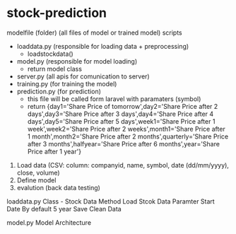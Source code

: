 # stock-prediction

modelfile (folder) (all files of model or trained model)
scripts
  - loaddata.py (responsible for loading data + preprocessing)
      - loadstockdata()
  - model.py (responsible for model loading)
      - return model class
  - server.py (all apis for comunication to server)
  - training.py (for training the model)
  - prediction.py (for prediction)
      - this file will be called form laravel with paramaters (symbol)
      - return {day1='Share Price of tomorrow',day2='Share Price after 2 days',day3='Share Price after 3 days',day4='Share Price after 4 days',day5='Share Price after 5 days',week1='Share Price after 1 week',week2='Share Price after 2 weeks',month1='Share Price after 1 month',month2='Share Price after 2 months',quarterly='Share Price after 3 months',halfyear='Share Price after 6 months',year='Share Price after 1 year'}

1. Load data (CSV: column: companyid, name, symbol, date (dd/mm/yyyy), close, volume)
2. Define model
3. evalution (back data testing)

loaddata.py
  Class - Stock Data
  Method Load Stcok Data
  Paramter Start Date
  By default 5 year
  Save Clean Data

model.py
  Model Architecture
